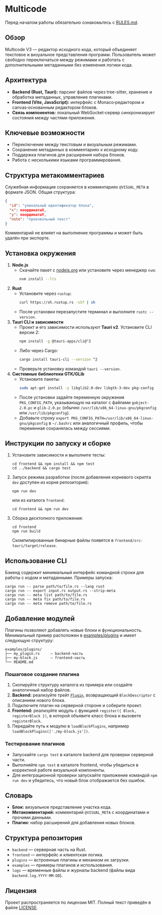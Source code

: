 # Multicode

Перед началом работы обязательно ознакомьтесь с [RULES.md](RULES.md).


## Обзор
Multicode V3 — редактор исходного кода, который объединяет текстовое и визуальное представления программ. Пользователь может свободно переключаться между режимами и работать с дополнительными метаданными без изменения логики кода.

## Архитектура
- **Backend (Rust, Tauri):** парсинг файлов через tree-sitter, хранение и обработка метаданных, управление плагинами.
- **Frontend (Vite, JavaScript):** интерфейс с Monaco‑редактором и canvas‑основанным редактором блоков.
- **Связь компонентов:** локальный WebSocket‑сервер синхронизирует состояния между частями приложения.

## Ключевые возможности
- Переключение между текстовым и визуальным режимами.
- Сохранение метаданных в комментариях к исходному коду.
- Поддержка плагинов для расширения набора блоков.
- Работа с несколькими языками программирования.

## Структура метакомментариев
Служебная информация сохраняется в комментариях `@VISUAL_META` в формате JSON. Общая структура:
```json
{
  "id": "уникальный идентификатор блока",
  "x": координатаX,
  "y": координатаY,
  "note": "произвольный текст"
}
```
Комментарий не влияет на выполнение программы и может быть удалён при экспорте.

## Установка окружения
1. **Node.js**
   - Скачайте пакет с [nodejs.org](https://nodejs.org) или установите через менеджер `nvm`:
     ```bash
     nvm install --lts
     ```
2. **Rust**
   - Установите через `rustup`:
     ```bash
     curl https://sh.rustup.rs -sSf | sh
     ```
   - После установки перезапустите терминал и выполните `rustc --version`.
3. **Tauri CLI и зависимости**
   - Проект и его зависимости используют **Tauri v2**. Установите CLI версии 2:
     ```bash
     npm install -g @tauri-apps/cli@^2
     ```
   - Либо через Cargo:
     ```bash
     cargo install tauri-cli --version ^2
     ```
   - Проверьте установку командой `tauri --version`.
4. **Системные библиотеки GTK/GLib**
   - Установите пакеты:
     ```bash
     sudo apt-get install -y libglib2.0-dev libgtk-3-dev pkg-config
     ```
   - После установки задайте переменную окружения `PKG_CONFIG_PATH`, указывающую на каталог с файлами `gobject-2.0.pc` и `glib-2.0.pc` (обычно `/usr/lib/x86_64-linux-gnu/pkgconfig` или `/usr/lib/pkgconfig`).
   - Добавьте строку `export PKG_CONFIG_PATH=/usr/lib/x86_64-linux-gnu/pkgconfig` в `~/.bashrc` или аналогичный профиль, чтобы переменная сохранялась между сессиями.

## Инструкции по запуску и сборке
1. Установите зависимости и выполните тесты:
   ```
   cd frontend && npm install && npm test
   cd ../backend && cargo test
   ```
2. Запуск режима разработки (после добавления корневого скрипта `dev` доступен из корня репозитория):
   ```
   npm run dev
   ```
   или из каталога `frontend`:
   ```
   cd frontend && npm run dev
   ```
3. Сборка десктопного приложения:
   ```
   cd frontend
   npm run build
   ```
   Скомпилированные бинарные файлы появятся в `frontend/src-tauri/target/release`.

## Использование CLI
Бэкенд содержит минимальный интерфейс командной строки для работы с кодом и метаданными. Примеры запуска:

```
cargo run -- parse path/to/file.rs --lang rust
cargo run -- export input.rs output.rs --strip-meta
cargo run -- meta list path/to/file.rs
cargo run -- meta fix path/to/file.rs
cargo run -- meta remove path/to/file.rs
```

## Добавление модулей
Плагины позволяют добавлять новые блоки и функциональность. Минимальный
пример расположен в [examples/plugins](examples/plugins) и имеет следующую
структуру:

```
examples/plugins/
├── my_plugin.rs     — backend-часть
├── my-block.js      — frontend-часть
└── README.md
```

### Пошаговое создание плагина
1. Скопируйте структуру каталога из примера или создайте аналогичный
   набор файлов.
2. **Backend:** реализуйте трейт [`Plugin`](backend/src/plugins/mod.rs),
   возвращающий `BlockDescriptor` с описанием нового блока.
3. Подключите плагин на серверной стороне и соберите проект.
4. **Frontend:** реализуйте модуль с функцией `register({ Block,
   registerBlock })`, в которой объявите класс блока и вызовете
   `registerBlock`.
5. Передайте путь к модулю в `loadBlockPlugins`, например
   `loadBlockPlugins(['./my-block.js'])`.

### Тестирование плагинов
- Запускайте `cargo test` в каталоге backend для проверки серверной части.
- Выполняйте `npm test` в каталоге frontend, чтобы убедиться в корректной
  работе визуальной компоненты.
- Для интеграционной проверки запускайте приложение командой
  `npm run dev` и убедитесь, что новый блок отображается без ошибок.

## Словарь
- **Блок:** визуальное представление участка кода.
- **Метакомментарий:** комментарий `@VISUAL_META` с координатами и прочими данными.
- **Плагин:** набор расширений для добавления новых блоков.

## Структура репозитория
- `backend` — серверная часть на Rust.
- `frontend` — интерфейс и клиентская логика.
- `plugins` — встроенные плагины и механизм их загрузки.
- `examples` — примеры плагинов и использования.
- `logs` — временные файлы и журналы backend (файлы вида `backend.log.YYYY-MM-DD`).

## Лицензия
Проект распространяется по лицензии MIT. Полный текст приведён в файле [LICENSE](LICENSE).
